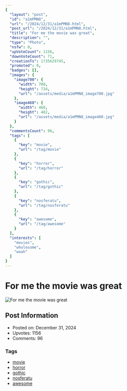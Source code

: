 ```yaml
---
{
  "layout": "post",
  "id": "a1mPMN8",
  "url": "/2024/12/31/a1mPMN8.html",
  "post_url": "/2024/12/31/a1mPMN8.html",
  "title": "For me the movie was great",
  "description": "",
  "type": "Photo",
  "nsfw": 0,
  "upVoteCount": 1156,
  "downVoteCount": 71,
  "creationTs": 1735629745,
  "promoted": 0,
  "badges": [],
  "images": {
    "image700": {
      "width": 700,
      "height": 734,
      "url": "/assets/media/a1mPMN8_image700.jpg"
    },
    "image460": {
      "width": 460,
      "height": 482,
      "url": "/assets/media/a1mPMN8_image460.jpg"
    }
  },
  "commentsCount": 96,
  "tags": [
    {
      "key": "movie",
      "url": "/tag/movie"
    },
    {
      "key": "horror",
      "url": "/tag/horror"
    },
    {
      "key": "gothic",
      "url": "/tag/gothic"
    },
    {
      "key": "nosferatu",
      "url": "/tag/nosferatu"
    },
    {
      "key": "awesome",
      "url": "/tag/awesome"
    }
  ],
  "interests": [
    "movies",
    "wholesome",
    "woah"
  ]
}
---
```


# For me the movie was great

![For me the movie was great](/assets/media/a1mPMN8_image700.jpg)

## Post Information

- Posted on: December 31, 2024
- Upvotes: 1156
- Comments: 96

### Tags

- [movie](/tag/movie)
- [horror](/tag/horror)
- [gothic](/tag/gothic)
- [nosferatu](/tag/nosferatu)
- [awesome](/tag/awesome)
